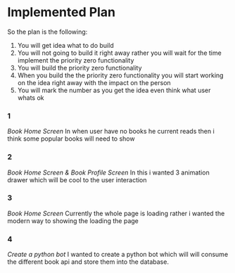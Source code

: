 # Implemented Plan
So the plan is the following:
1. You will get idea what to do build 
2. You will not going to build it right away rather you will wait for the time implement the priority zero functionality
3. You will build the priority zero functionality
4. When you build the the priority zero functionality you will start working on the idea right away with the impact on the person
5. You will mark the number as you get the idea even think what user whats ok

### 1
*Book Home Screen*
In when user have no books he current reads then i think some popular books will need to show

### 2
*Book Home Screen & Book Profile Screen*
In this i wanted 3 animation drawer which will be cool to the user interaction

### 3
*Book Home Screen*
Currently the whole page is loading rather i wanted the modern way to showing the loading the page

### 4
*Create a python bot*
I wanted to create a python bot which will will consume the different book api and store them into the database.